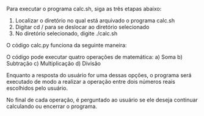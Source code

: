 Para executar o programa calc.sh, siga as três etapas abaixo:
  1) Localizar o diretório no qual está arquivado o programa calc.sh
  2) Digitar cd / para se deslocar ao diretório selecionado
  3) No diretório selecionado, digite ./calc.sh

O código calc.py funciona da seguinte maneira:

O código pode executar quatro operações de matemática:
  a) Soma
  b) Subtração
  c) Multiplicação
  d) Divisão
  
Enquanto a resposta do usuário for uma dessas opções,
o programa será executado de modo a realizar a operação
entre dois números reais escolhidos pelo usuário.

No final de cada operação, é perguntado ao usuário
se ele deseja continuar calculando ou encerrar o programa. 
